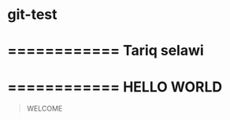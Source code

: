 # git-test

============
Tariq selawi
===========

============
HELLO WORLD
===========


> WELCOME

